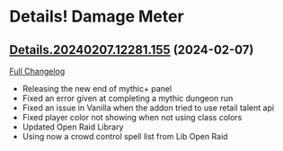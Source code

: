 # Details! Damage Meter

## [Details.20240207.12281.155](https://github.com/Tercioo/Details-Damage-Meter/tree/Details.20240207.12281.155) (2024-02-07)
[Full Changelog](https://github.com/Tercioo/Details-Damage-Meter/compare/Details.20240204.12256.155...Details.20240207.12281.155) 

- Releasing the new end of mythic+ panel  
- Fixed an error given at completing a mythic dungeon run  
- Fixed an issue in Vanilla when the addon tried to use retail talent api  
- Fixed player color not showing when not using class colors  
- Updated Open Raid Library  
- Using now a crowd control spell list from Lib Open Raid  
